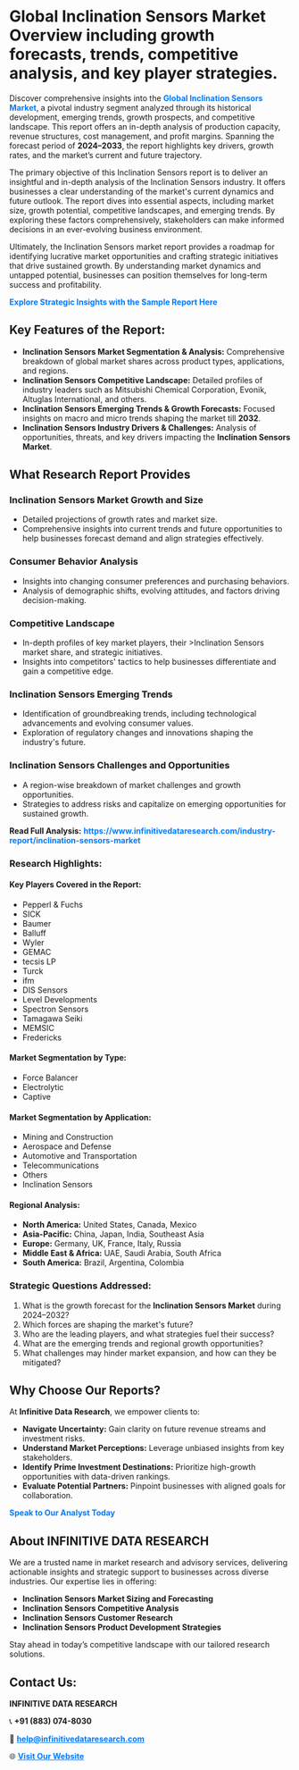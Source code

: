 <h1>Global Inclination Sensors Market Overview including growth forecasts, trends, competitive analysis, and key player strategies.</h1>
<p>
Discover comprehensive insights into the 
<a href="https://www.infinitivedataresearch.com/industry-report/inclination-sensors-market" rel="dofollow" style="color: #007BFF; text-decoration: none;"><strong>Global Inclination Sensors Market</strong></a>, a pivotal industry segment analyzed through its historical development, emerging trends, growth prospects, and competitive landscape. This report offers an in-depth analysis of production capacity, revenue structures, cost management, and profit margins. Spanning the forecast period of <strong>2024–2033</strong>, the report highlights key drivers, growth rates, and the market’s current and future trajectory.
</p>
<p>
The primary objective of this Inclination Sensors report is to deliver an insightful and in-depth analysis of the Inclination Sensors industry. It offers businesses a clear understanding of the market's current dynamics and future outlook. The report dives into essential aspects, including market size, growth potential, competitive landscapes, and emerging trends. By exploring these factors comprehensively, stakeholders can make informed decisions in an ever-evolving business environment.
</p>
<p>
Ultimately, the Inclination Sensors market report provides a roadmap for identifying lucrative market opportunities and crafting strategic initiatives that drive sustained growth. By understanding market dynamics and untapped potential, businesses can position themselves for long-term success and profitability.
</p>
<p>
<a href="https://www.infinitivedataresearch.com/request-sample/reportId=111968" style="color: #007BFF; text-decoration: none;"><strong>Explore Strategic Insights with the Sample Report Here</strong></a>
</p>

<h2>Key Features of the Report:</h2>
<ul>
<li><strong>Inclination Sensors Market Segmentation & Analysis:</strong> Comprehensive breakdown of global market shares across product types, applications, and regions.</li>
<li><strong>Inclination Sensors Competitive Landscape:</strong> Detailed profiles of industry leaders such as Mitsubishi Chemical Corporation, Evonik, Altuglas International, and others.</li>
<li><strong>Inclination Sensors Emerging Trends & Growth Forecasts:</strong> Focused insights on macro and micro trends shaping the market till <strong>2032</strong>.</li>
<li><strong>Inclination Sensors Industry Drivers & Challenges:</strong> Analysis of opportunities, threats, and key drivers impacting the <strong>Inclination Sensors Market</strong>.</li>
</ul>

<h2>What Research Report Provides</h2>
<h3>Inclination Sensors Market Growth and Size</h3>
<ul>
<li>Detailed projections of growth rates and market size.</li>
<li>Comprehensive insights into current trends and future opportunities to help businesses forecast demand and align strategies effectively.</li>
</ul>

<h3>Consumer Behavior Analysis</h3>
<ul>
<li>Insights into changing consumer preferences and purchasing behaviors.</li>
<li>Analysis of demographic shifts, evolving attitudes, and factors driving decision-making.</li>
</ul>

<h3>Competitive Landscape</h3>
<ul>
<li>In-depth profiles of key market players, their >Inclination Sensors market share, and strategic initiatives.</li>
<li>Insights into competitors' tactics to help businesses differentiate and gain a competitive edge.</li>
</ul>

<h3>Inclination Sensors Emerging Trends</h3>
<ul>
<li>Identification of groundbreaking trends, including technological advancements and evolving consumer values.</li>
<li>Exploration of regulatory changes and innovations shaping the industry's future.</li>
</ul>

<h3>Inclination Sensors Challenges and Opportunities</h3>
<ul>
<li>A region-wise breakdown of market challenges and growth opportunities.</li>
<li>Strategies to address risks and capitalize on emerging opportunities for sustained growth.</li>
</ul>
<p><strong>Read Full Analysis:</strong> <a href="https://www.infinitivedataresearch.com/industry-report/inclination-sensors-market" rel="dofollow" style="color: #007BFF; text-decoration: none;"><strong>https://www.infinitivedataresearch.com/industry-report/inclination-sensors-market</strong></a></p>
<h3>Research Highlights:</h3>
<h4>Key Players Covered in the Report:</h4>
<ul><li>Pepperl &amp; Fuchs</li><li>SICK</li><li>Baumer</li><li>Balluff</li><li>Wyler</li><li>GEMAC</li><li>tecsis LP</li><li>Turck</li><li>ifm</li><li>DIS Sensors</li><li>Level Developments</li><li>Spectron Sensors</li><li>Tamagawa Seiki</li><li>MEMSIC</li><li>Fredericks</li></ul>
<h4>Market Segmentation by Type:</h4>
<ul><li>Force Balancer</li><li>Electrolytic</li><li>Captive</li></ul>
<h4>Market Segmentation by Application:</h4>
<ul><li>Mining and Construction</li><li>Aerospace and Defense</li><li>Automotive and Transportation</li><li>Telecommunications</li><li>Others</li><li>Inclination Sensors</li></ul>

<h4>Regional Analysis:</h4>
<ul>
<li><strong>North America:</strong> United States, Canada, Mexico</li>
<li><strong>Asia-Pacific:</strong> China, Japan, India, Southeast Asia</li>
<li><strong>Europe:</strong> Germany, UK, France, Italy, Russia</li>
<li><strong>Middle East & Africa:</strong> UAE, Saudi Arabia, South Africa</li>
<li><strong>South America:</strong> Brazil, Argentina, Colombia</li>
</ul>

<h3>Strategic Questions Addressed:</h3>
<ol>
<li>What is the growth forecast for the <strong>Inclination Sensors Market</strong> during 2024–2032?</li>
<li>Which forces are shaping the market's future?</li>
<li>Who are the leading players, and what strategies fuel their success?</li>
<li>What are the emerging trends and regional growth opportunities?</li>
<li>What challenges may hinder market expansion, and how can they be mitigated?</li>
</ol>

<h2>Why Choose Our Reports?</h2>
<p>At <strong>Infinitive Data Research</strong>, we empower clients to:</p>
<ul>
<li><strong>Navigate Uncertainty:</strong> Gain clarity on future revenue streams and investment risks.</li>
<li><strong>Understand Market Perceptions:</strong> Leverage unbiased insights from key stakeholders.</li>
<li><strong>Identify Prime Investment Destinations:</strong> Prioritize high-growth opportunities with data-driven rankings.</li>
<li><strong>Evaluate Potential Partners:</strong> Pinpoint businesses with aligned goals for collaboration.</li>
</ul>
<p><a href="https://www.infinitivedataresearch.com/industry-report/inclination-sensors-market" rel="dofollow" style="color: #007BFF; text-decoration: none;"><strong>Speak to Our Analyst Today</strong></a></p>

<h2>About INFINITIVE DATA RESEARCH</h2>
<p>We are a trusted name in market research and advisory services, delivering actionable insights and strategic support to businesses across diverse industries. Our expertise lies in offering:</p>
<ul>
<li><strong>Inclination Sensors Market Sizing and Forecasting</strong></li>
<li><strong>Inclination Sensors Competitive Analysis</strong></li>
<li><strong>Inclination Sensors Customer Research</strong></li>
<li><strong>Inclination Sensors Product Development Strategies</strong></li>
</ul>
<p>Stay ahead in today’s competitive landscape with our tailored research solutions.</p>

<h2>Contact Us:</h2>
<p><strong>INFINITIVE DATA RESEARCH</strong></p>
<p>📞 <strong>+91 (883) 074-8030</strong></p>
<p>📧 <strong><a href="mailto:help@infinitivedataresearch.com" style="color: #007BFF;">help@infinitivedataresearch.com</a></strong></p>
<p>🌐 <strong><a href="https://www.infinitivedataresearch.com" rel="dofollow" style="color: #007BFF;">Visit Our Website</a></strong></p>